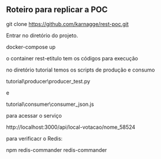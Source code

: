 ## Roteiro para replicar a POC

git clone https://github.com/karnagge/rest-poc.git

Entrar no diretório do projeto.

docker-compose up

o container rest-etitulo tem os códigos para execução

no diretório tutorial temos os scripts de produção e consumo

tutorial\producer\producer_test.py

e 

tutorial\consumer\consumer_json.js

para acessar o serviço 

http://localhost:3000/api/local-votacao/nome_58524

para verificacr o Redis:

npm redis-commander
redis-commander